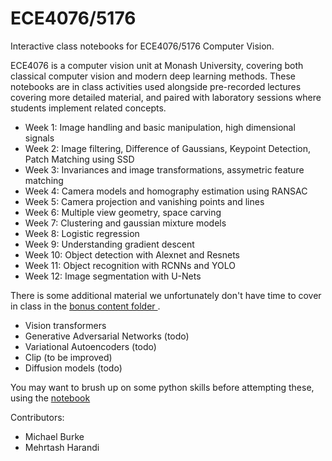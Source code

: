 # ECE4076/5176
Interactive class notebooks for ECE4076/5176 Computer Vision.

ECE4076 is a computer vision unit at Monash University, covering both classical computer vision and modern deep learning methods. These notebooks are in class activities used alongside pre-recorded lectures covering more detailed material, and paired with laboratory sessions where students implement related concepts.

- Week 1: Image handling and basic manipulation, high dimensional signals 
- Week 2: Image filtering, Difference of Gaussians, Keypoint Detection, Patch Matching using SSD
- Week 3: Invariances and image transformations, assymetric feature matching
- Week 4: Camera models and homography estimation using RANSAC
- Week 5: Camera projection and vanishing points and lines
- Week 6: Multiple view geometry, space carving 
- Week 7: Clustering and gaussian mixture models 
- Week 8: Logistic regression
- Week 9: Understanding gradient descent
- Week 10: Object detection with Alexnet and Resnets
- Week 11: Object recognition with RCNNs and YOLO
- Week 12: Image segmentation with U-Nets

There is some additional material we unfortunately don't have time to cover in class in the [bonus content folder ](/bonus_content).
* Vision transformers 
* Generative Adversarial Networks (todo)
* Variational Autoencoders (todo)
* Clip (to be improved)
* Diffusion models (todo)

You may want to brush up on some python skills before attempting these, using the [notebook](https://github.com/jhy9968/CV_python_intro_ws)


Contributors:

* Michael Burke
* Mehrtash Harandi

